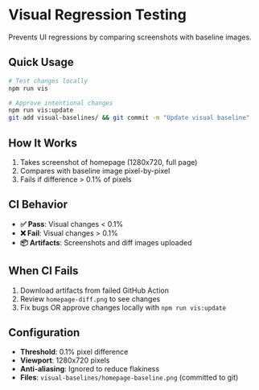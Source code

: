 # Visual Regression Testing

Prevents UI regressions by comparing screenshots with baseline images.

## Quick Usage

```bash
# Test changes locally
npm run vis

# Approve intentional changes
npm run vis:update
git add visual-baselines/ && git commit -m "Update visual baseline"
```

## How It Works

1. Takes screenshot of homepage (1280x720, full page)
2. Compares with baseline image pixel-by-pixel
3. Fails if difference > 0.1% of pixels

## CI Behavior

- **✅ Pass**: Visual changes < 0.1%
- **❌ Fail**: Visual changes > 0.1%
- **📦 Artifacts**: Screenshots and diff images uploaded

## When CI Fails

1. Download artifacts from failed GitHub Action
2. Review `homepage-diff.png` to see changes
3. Fix bugs OR approve changes locally with `npm run vis:update`

## Configuration

- **Threshold**: 0.1% pixel difference
- **Viewport**: 1280x720 pixels
- **Anti-aliasing**: Ignored to reduce flakiness
- **Files**: `visual-baselines/homepage-baseline.png` (committed to git)
